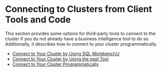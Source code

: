 # Connecting to Clusters from Client Tools and Code<a name="connecting-via-client-tools"></a>

This section provides some options for third\-party tools to connect to the cluster if you do not already have a business intelligence tool to do so\. Additionally, it describes how to connect to your cluster programmatically\. 


+ [Connect to Your Cluster by Using SQL Workbench/J](connecting-using-workbench.md)
+ [Connect to Your Cluster by Using the psql Tool](connecting-from-psql.md)
+ [Connect to Your Cluster Programmatically](connecting-in-code.md)